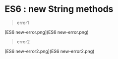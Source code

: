 # ES6 : new String methods

> error1

[ES6 new-error.png](ES6 new-error.png)


> error2

[ES6 new-error2.png](ES6 new-error2.png)





